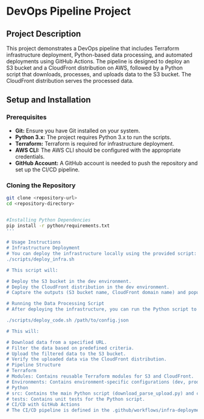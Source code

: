 # DevOps Pipeline Project

## Project Description

This project demonstrates a DevOps pipeline that includes Terraform infrastructure deployment, Python-based data processing, and automated deployments using GitHub Actions. The pipeline is designed to deploy an S3 bucket and a CloudFront distribution on AWS, followed by a Python script that downloads, processes, and uploads data to the S3 bucket. The CloudFront distribution serves the processed data.

## Setup and Installation

### Prerequisites
- **Git:** Ensure you have Git installed on your system.
- **Python 3.x:** The project requires Python 3.x to run the scripts.
- **Terraform:** Terraform is required for infrastructure deployment.
- **AWS CLI:** The AWS CLI should be configured with the appropriate credentials.
- **GitHub Account:** A GitHub account is needed to push the repository and set up the CI/CD pipeline.

### Cloning the Repository
```bash
git clone <repository-url>
cd <repository-directory>


#Installing Python Dependencies
pip install -r python/requirements.txt
'''

# Usage Instructions
# Infrastructure Deployment
# You can deploy the infrastructure locally using the provided script:
./scripts/deploy_infra.sh

# This script will:

# Deploy the S3 bucket in the dev environment.
# Deploy the CloudFront distribution in the dev environment.
# Capture the outputs (S3 bucket name, CloudFront domain name) and populate the config.json file.

# Running the Data Processing Script
# After deploying the infrastructure, you can run the Python script to process and upload data:

./scripts/deploy_code.sh /path/to/config.json

# This will:

# Download data from a specified URL.
# Filter the data based on predefined criteria.
# Upload the filtered data to the S3 bucket.
# Verify the uploaded data via the CloudFront distribution.
# Pipeline Structure
# Terraform
# Modules: Contains reusable Terraform modules for S3 and CloudFront.
# Environments: Contains environment-specific configurations (dev, prod).
# Python
# src: Contains the main Python script (download_parse_upload.py) and configuration (config.json).
# tests: Contains unit tests for the Python script.
# CI/CD with GitHub Actions
# The CI/CD pipeline is defined in the .github/workflows/infra-deployment.yml and .github/workflows/code-deployment.yml files. It automates the deployment of infrastructure and the execution of the Python script.

